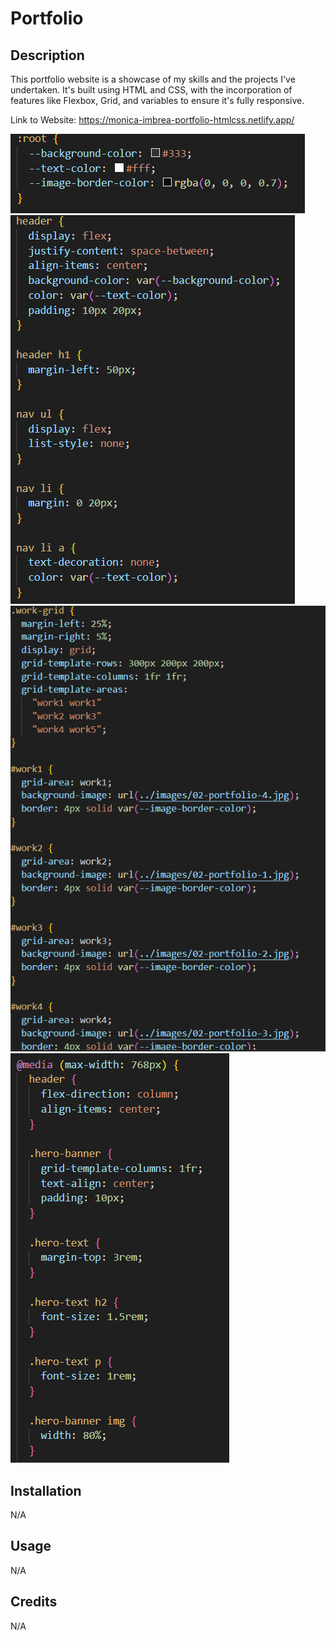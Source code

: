 # Portfolio

## Description

This portfolio website is a showcase of my skills and the projects I've undertaken. It's built using HTML and CSS, with the incorporation of features like Flexbox, Grid, and variables to ensure it's fully responsive.

Link to Website: https://monica-imbrea-portfolio-htmlcss.netlify.app/

![Alt text](./Screenshots/Screenshot%202023-10-23%20142217.png)
![Alt text](./screenshots/Screenshot%202023-10-23%20142316.png)
![Alt text](./Screenshots/Screenshot%202023-10-23%20142422.png)
![Alt text](./Screenshots/Screenshot%202023-10-23%20142536.png)

## Installation

N/A

## Usage

N/A

## Credits

N/A
